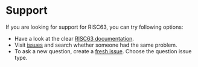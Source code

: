# Support

If you are looking for support for RISC63, you can try following options:

* Have a look at the clear [RISC63 documentation](doc).
* Visit [issues](https://github.com/dominiksalvet/risc63/issues) and search whether someone had the same problem.
* To ask a new question, create a [fresh issue](https://github.com/dominiksalvet/risc63/issues/new/choose). Choose the question issue type.
